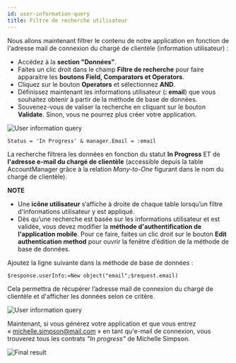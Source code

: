 ```yaml
---
id: user-information-query
title: Filtre de recherche utilisateur
---
```

Nous allons maintenant filtrer le contenu de notre application en fonction de l'adresse mail de connexion du chargé de clientèle (information utilisateur) :

* Accédez à la **section "Données"**. 
* Faites un clic droit dans le champ **Filtre de recherche** pour faire apparaitre les **boutons Field, Comparators et Operators**.
* Cliquez sur le bouton **Operators** et sélectionnez **AND**.
* Définissez maintenant les informations utilisateur (**: email**) que vous souhaitez obtenir à partir de la méthode de base de données.
* Souvenez-vous de valiser la recherche en cliquant sur le bouton **Validate**. Sinon, vous ne pourrez plus créer votre application.

![User information query](assets/en/restricted-queries/user-information-query.png)

    Status = 'In Progress' & manager.Email = :email 
    

La recherche filtrera les données en fonction du statut **In Progress** ET de **l'adresse e-mail du chargé de clientèle** (accessible depuis la table AccountManager grâce à la relation *Many-to-One* figurant dans le nom du chargé de clientèle).<div class = "tips"> 

**NOTE**

* Une **icône utilisateur** s’affiche à droite de chaque table lorsqu’un filtre d'informations utilisateur y est appliqué.
* Dès qu’une recherche est basée sur les informations utilisateur et est validée, vous devez modifier la **méthode d'authentification de l'application mobile**. Pour ce faire, faites un clic droit sur le bouton **Edit authentication method** pour ouvrir la fenêtre d’édition de la méthode de base de données.</div> 

Ajoutez la ligne suivante dans la méthode de base de données :

    $response.userInfo:=New object("email";$request.email)
    

Cela permettra de récupérer l’adresse mail de connexion du chargé de clientèle et d'afficher les données selon ce critère.

![User information query](assets/en/restricted-queries/database-method-user-information-query.png)

Maintenant, si vous générez votre application et que vous entrez « michelle.simpson@mail.com » en tant qu'e-mail de connexion, vous trouverez tous les contrats *"In progress"* de Michelle Simpson.

![Final result](assets/en/restricted-queries/restricted-queries-final-result.png)